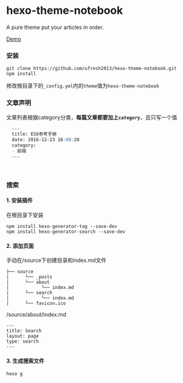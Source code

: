 # hexo-theme-notebook

A pure theme put your articles in order.

[Demo](https://ufresh2013.github.io/)


### 安装
```
git clone https://github.com/ufresh2013/hexo-theme-notebook.git
npm install
```
修改根目录下的`_config.yml`内的`theme`值为`hexo-theme-notebook`
<br/>


### 文章声明
文章列表根据category分类，**每篇文章都要加上`category`**，且只写一个值
```markdown
  ---
  title: ES6参考手册
  date: 2016-12-23 16:08:28
  category:
  - 前端
  ---
```
<br/>

### 搜索
#### 1. 安装插件
在根目录下安装
```
npm install hexo-generator-tag --save-dev
npm install hexo-generator-search --save-dev
```

#### 2. 添加页面
手动在/source下创建目录和index.md文件
```
├── source
|      └── _posts
|      └── about
|            └── index.md
|      └── search
|            └── index.md
|      └── favicon.ico
```

/source/about/index.md
```
---
title: Search
layout: page
type: search
---
```

#### 3. 生成搜索文件
```
hexo g
```
<br/>





